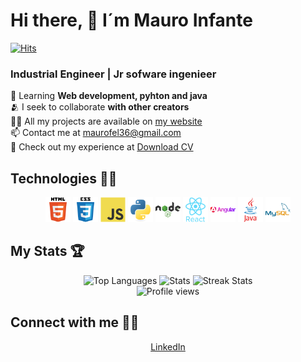 # Hi there, 👋 I´m Mauro Infante
[![Hits](https://hits.seeyoufarm.com/api/count/incr/badge.svg?url=https%3A%2F%2Fgithub.com%2FMaurux01&count_bg=%2323EAB3&title_bg=%234D3A36&icon=github.svg&icon_color=%23E7E7E7&title=Views+&edge_flat=true)](https://hits.seeyoufarm.com)
### Industrial Engineer | Jr sofware ingenieer



🌱 Learning **Web development, pyhton and java**  
🫂 I seek to collaborate **with other creators**  
👨‍💻 All my projects are available on [my website](https://Maurux01.github.io)  
📫 Contact me at [maurofel36@gmail.com](mailto:maurofel36@gmail.com)  
📄 Check out my experience at [Download CV](https://drive.google.com/file/d/1dUKl8Rr-nrBQQGTeQ4FCkBkCtt1WxAfg/view?usp=drive_link)

## Technologies 🧑‍💻

<div align="center">
  <img src="https://raw.githubusercontent.com/devicons/devicon/ca28c779441053191ff11710fe24a9e6c23690d6/icons/html5/html5-original-wordmark.svg" alt="HTML5" width="40" height="40"/>
  <img src="https://raw.githubusercontent.com/devicons/devicon/master/icons/css3/css3-original-wordmark.svg" alt="CSS3" width="40" height="40"/>
  <img src="https://raw.githubusercontent.com/devicons/devicon/master/icons/javascript/javascript-original.svg" alt="JavaScript" width="40" height="40"/>
  <img src="https://raw.githubusercontent.com/devicons/devicon/master/icons/python/python-original.svg" alt="Python" width="40" height="40"/>
  <img src="https://raw.githubusercontent.com/devicons/devicon/master/icons/nodejs/nodejs-original-wordmark.svg" alt="Node.js" width="40" height="40"/>
  <img src="https://raw.githubusercontent.com/devicons/devicon/master/icons/react/react-original-wordmark.svg" alt="React" width="40" height="40"/>
  <img src="https://raw.githubusercontent.com/devicons/devicon/master/icons/angular/angular-original-wordmark.svg" alt="Angular" width="40" height="40"/>
  <img src="https://raw.githubusercontent.com/devicons/devicon/ca28c779441053191ff11710fe24a9e6c23690d6/icons/java/java-original-wordmark.svg" alt="Java" width="40" height="40"/>
  <img src="https://raw.githubusercontent.com/devicons/devicon/ca28c779441053191ff11710fe24a9e6c23690d6/icons/mysql/mysql-original-wordmark.svg" alt="MySQL" width="40" height="40"/>
</div>

## My Stats 🏆

<div align="center">
  <img src="https://github-readme-stats.vercel.app/api/top-langs?username=Maurux01&show_icons=true&locale=en&layout=compact" alt="Top Languages" />
  <img src="https://github-readme-stats.vercel.app/api?username=Maurux01&show_icons=true&locale=en" alt="Stats" />
  <img src="https://github-readme-streak-stats.herokuapp.com/?user=Maurux01" alt="Streak Stats" />
</div>

<div align="center">
  <img src="https://komarev.com/ghpvc/?username=Maurux01&label=Profile%20views&color=ef0515&style=flat" alt="Profile views" />
</div>

## Connect with me 🤝🏻

<div align="center">
  <a href="https://linkedin.com/in/infmauro" target="_blank">LinkedIn</a> 
</div>
